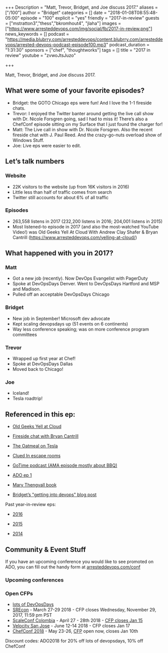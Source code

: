 +++
Description = "Matt, Trevor, Bridget, and Joe discuss 2017."
aliases = ["/100"]
author = "Bridget"
categories = []
date = "2018-01-08T08:55:48-05:00"
episode = "100"
explicit = "yes"
friendly = "2017-in-review"
guests = ["mstratton3","thess","bkromhout4", "jlaha"]
images = ["https://www.arresteddevops.com/img/social/fb/2017-in-review.png"]
news_keywords = []
podcast = "https://media.blubrry.com/arresteddevops/content.blubrry.com/arresteddevops/arrested-devops-podcast-episode100.mp3"
podcast_duration = "1:31:30"
sponsors = ["chef", "thoughtworks"]
tags = []
title = "2017 in review"
youtube = "zvwoJtsJuzo"

+++

Matt, Trevor, Bridget, and Joe discuss 2017.

## What were some of your favorite episodes?

- Bridget: the GOTO Chicago eps were fun! And I love the 1-1 fireside chats.
- Trevor: I enjoyed the Twitter banter around getting the live call show with Dr. Nicole Forsgren going, sad I had to miss it! There’s also a ChefConf episode sitting on my Surface that I just found the charger for!
- Matt: The Live call in show with Dr. Nicole Forsgren. Also the recent fireside chat with J. Paul Reed. And the crazy-go-nuts overload show of Windows Stuff.
- Joe: Live eps were easier to edit.

## Let’s talk numbers

### Website
- 22K visitors to the website  (up from 16K visitors in 2016)
- Little less than half of traffic comes from search
- Twitter still accounts for about 6% of all traffic

### Episodes
- 263,558 listens in 2017 (232,200 listens in 2016; 204,001 listens in 2015)
- Most listened-to episode in 2017 (and also the most-watched YouTube Video!) was Old Geeks Yell At Cloud With Andrew Clay Shafer & Bryan Cantrill (https://www.arresteddevops.com/yelling-at-cloud/) 

## What happened with you in 2017?

### Matt
- Got a new job (recently). Now DevOps Evangelist with PagerDuty
- Spoke at DevOpsDays Denver. Went to DevOpsDays Hartford and MSP and Madison.
- Pulled off an acceptable DevOpsDays Chicago

### Bridget
- New job in September! Microsoft dev advocate
- Kept scaling devopsdays up (51 events on 6 continents)
- Way less conference speaking; was on more conference program committees

### Trevor
- Wrapped up first year at Chef! 
- Spoke at DevOpsDays Dallas
- Moved back to Chicago!

### Joe
- Iceland!
- Tesla roadtrip!



## Referenced in this ep:

- [Old Geeks Yell at Cloud](https://www.arresteddevops.com/yelling-at-cloud/)

- [Fireside chat with Bryan Cantrill](https://www.arresteddevops.com/fireside-chat/)

- [The Oatmeal on Tesla](http://theoatmeal.com/comics/tesla_model_s )

- [Clued In escape rooms](http://cluedinescaperooms.com/)

- [GoTime podcast (AMA episode mostly about BBQ)](https://changelog.com/gotime/45)

- [ADO ep 1](https://www.arresteddevops.com/what-is-devops/)

- [Mary Thengvall book](https://twitter.com/mary_grace/status/944289024159526912)

- [Bridget’s "getting into devops" blog post](https://bridgetkromhout.com/blog/noona-is-devops-style/)


Past year-in-review eps:

- [2016](https://www.arresteddevops.com/2016-wrapup/)

- [2015](https://www.arresteddevops.com/2015-in-review/)

- [2014](https://www.arresteddevops.com/a-year-of-ado/)



## Community & Event Stuff

If you have an upcoming conference you would like to see promoted on ADO, you can fill out the handy form at [arresteddevops.com/conf](https://arresteddevops.com/conf)

### Upcoming conferences

### Open CFPs

* [lots of DevOpsDays](https://devopsdays.org/speaking)
* [SREcon](https://www.usenix.org/conference/srecon18americas/call-for-participation) - March 27-29 2018 - CFP closes Wednesday, November 29, 2017, 11:59 pm PST
* [ScaleConf Colombia](http://scaleconfco.com/) - April 27 - 28th 2018 - [CFP closes Jan 15](https://www.papercall.io/scaleconfco2018)
* [Velocity San Jose](https://conferences.oreilly.com/velocity/vl-ca/public/cfp/611 ) - June 12-14 2018 - CFP closes Jan 17
* [ChefConf 2018](https://chefconf.chef.io) - May 23-26, [CFP](https://chefconf.chef.io/cfp/) open now, closes Jan 10th

Discount codes: ADO2018 for 20% off lots of devopsdays, 10% off ChefConf 



